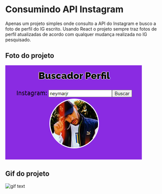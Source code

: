 # Consumindo API Instagram

Apenas um projeto simples onde consulto a API do Instagram e busco a foto de perfil do IG escrito.
Usando React o projeto sempre traz fotos de perfil atualizadas de acordo com qualquer mudança realizada no IG pesquisado.

## Foto do projeto
![img text](https://github.com/brenosantin96/findInstagramProfile/blob/main/consumirAPIInstagram.png)

## Gif do projeto
![gif text](https://github.com/brenosantin96/findInstagramProfile/blob/main/WhatsApp-Video-2020-12-06-at-19.48.00.gif)
